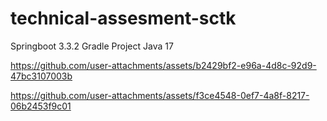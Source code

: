 # technical-assesment-sctk


Springboot 3.3.2
Gradle Project
Java 17


https://github.com/user-attachments/assets/b2429bf2-e96a-4d8c-92d9-47bc3107003b



https://github.com/user-attachments/assets/f3ce4548-0ef7-4a8f-8217-06b2453f9c01

